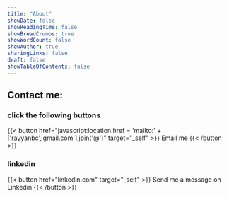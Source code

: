 ```yaml
---
title: "About"
showDate: false
showReadingTime: false
showBreadCrumbs: true
showWordCount: false
showAuthor: true
sharingLinks: false
draft: false
showTableOfContents: false
---
```


## Contact me:

### click the following buttons

{{< button href="javascript:location.href = 'mailto:' + ['rayyanbc','gmail.com'].join('@')" target="_self" >}}
Email me
{{< /button >}}

### linkedin

{{< button href="linkedin.com" target="_self" >}}
Send me a message on Linkedin
{{< /button >}}

